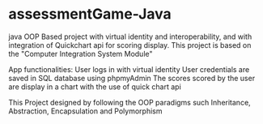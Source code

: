 # assessmentGame-Java
java OOP Based project with virtual identity and interoperability, and with integration of Quickchart api for scoring display.
This project is based on the "Computer Integration System Module"

App functionalities:
User logs in with virtual identity
User credentials are saved in SQL database using phpmyAdmin
The scores scored by the user are display in a chart with the use of quick chart api

This Project designed by following the OOP paradigms such Inheritance, Abstraction, Encapsulation and Polymorphism
